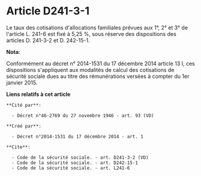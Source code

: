 # Article D241-3-1

Le taux des cotisations d'allocations familiales prévues aux 1°, 2° et 3° de l'article L. 241-6 est fixé à 5,25 %, sous
réserve des dispositions des articles D. 241-3-2 et D. 242-15-1.

**Nota:**

Conformément au décret n° 2014-1531 du 17 décembre 2014 article 13 I, ces dispositions s'appliquent aux modalités de calcul
des cotisations de sécurité sociale dues au titre des rémunérations versées à compter du 1er janvier 2015.

**Liens relatifs à cet article**

	**Cité par**:

	  - Décret n°46-2769 du 27 novembre 1946 - art. 93 (VD)

	**Créé par**:

	  - Décret n°2014-1531 du 17 décembre 2014 - art. 1

	**Cite**:

	  - Code de la sécurité sociale. - art. D241-3-2 (VD)
	  - Code de la sécurité sociale. - art. D242-15-1
	  - Code de la sécurité sociale. - art. L241-6
